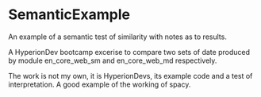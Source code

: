 # SemanticExample
An example of a semantic test of similarity with notes as to results.

A HyperionDev bootcamp excerise to compare two sets of date produced by module en_core_web_sm and en_core_web_md respectively.

The work is not my own, it is HyperionDevs, its example code and a test of interpretation. A good example of the working of spacy. 
